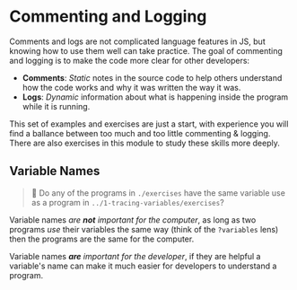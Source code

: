 # Commenting and Logging

Comments and logs are not complicated language features in JS, but knowing how
to use them well can take practice. The goal of commenting and logging is to
make the code more clear for other developers:

- **Comments**: _Static_ notes in the source code to help others understand how
  the code works and why it was written the way it was.
- **Logs**: _Dynamic_ information about what is happening inside the program
  while it is running.

This set of examples and exercises are just a start, with experience you will
find a ballance between too much and too little commenting & logging. There are
also exercises in this module to study these skills more deeply.

## Variable Names

> 🐥 Do any of the programs in `./exercises` have the same variable use as a
> program in `../1-tracing-variables/exercises`?

Variable names _are **not** important for the computer_, as long as two programs
_use_ their variables the same way (think of the `?variables` lens) then the
programs are the same for the computer.

Variable names _**are** important for the developer_, if they are helpful a
variable's name can make it much easier for developers to understand a program.

